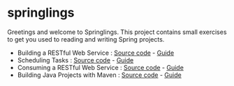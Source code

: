 # springlings
Greetings and welcome to Springlings. This project contains small exercises to get you used to reading and writing Spring projects.
- Building a RESTful Web Service : [Source code](https://github.com/youssame/springlings/tree/main/building-a-restful-web-service) - [Guide](https://spring.io/guides/gs/rest-service/)
- Scheduling Tasks : [Source code](https://github.com/youssame/springlings/tree/main/scheduling-tasks) - [Guide](https://spring.io/guides/gs/scheduling-tasks/)
- Consuming a RESTful Web Service : [Source code](https://github.com/youssame/springlings/tree/main/consuming-restful-ws) - [Guide](https://spring.io/guides/gs/consuming-rest/)
- Building Java Projects with Maven : [Source code](https://github.com/youssame/springlings/tree/main/building-java-projects-maven) - [Guide](https://spring.io/guides/gs/maven/)
